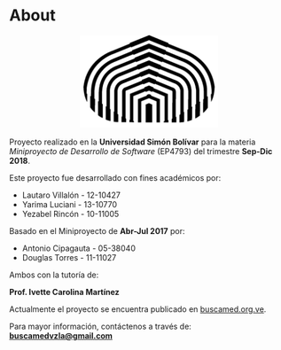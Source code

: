 # About
<p style="text-align: center">
<img src="../img/cebolla.png" style="width:250px">
</p>

Proyecto realizado en la **Universidad Simón Bolívar** para la materia *Miniproyecto de Desarrollo de Software* (EP4793) del trimestre **Sep-Dic 2018**.

Este proyecto fue desarrollado con fines académicos por:

* Lautaro Villalón - 12-10427
* Yarima Luciani - 13-10770
* Yezabel Rincón - 10-11005

Basado en el Miniproyecto de **Abr-Jul 2017** por:

* Antonio Cipagauta - 05-38040
* Douglas Torres - 11-11027

Ambos con la tutoría de:

**Prof. Ivette Carolina Martínez**

Actualmente el proyecto se encuentra publicado en [buscamed.org.ve](http://buscamed.org.ve).

Para mayor información, contáctenos a través de: **buscamedvzla@gmail.com**